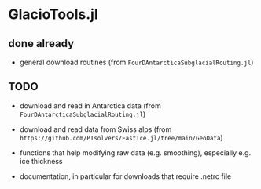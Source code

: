# GlacioTools.jl

## done already
- general download routines (from `FourDAntarcticaSubglacialRouting.jl`)

## TODO
- download and read in Antarctica data (from `FourDAntarcticaSubglacialRouting.jl`)
- download and read data from Swiss alps (from `https://github.com/PTsolvers/FastIce.jl/tree/main/GeoData`)
- functions that help modifying raw data (e.g. smoothing), especially e.g. ice thickness

- documentation, in particular for downloads that require .netrc file
